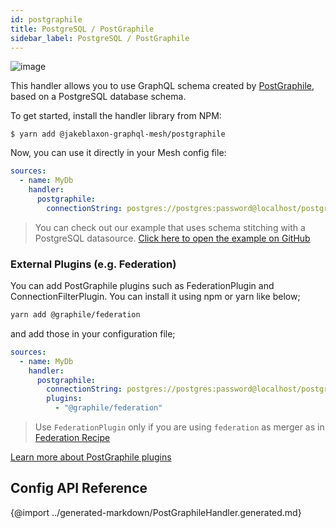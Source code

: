 ```yaml
---
id: postgraphile
title: PostgreSQL / PostGraphile
sidebar_label: PostgreSQL / PostGraphile
---
```

![image](https://user-images.githubusercontent.com/20847995/79219670-5ae06300-7e5b-11ea-81f1-d0c08a884607.png)

This handler allows you to use GraphQL schema created by [PostGraphile](https://www.graphile.org/postgraphile/), based on a PostgreSQL database schema.

To get started, install the handler library from NPM:

```
$ yarn add @jakeblaxon-graphql-mesh/postgraphile
```

Now, you can use it directly in your Mesh config file:

```yml
sources:
  - name: MyDb
    handler:
      postgraphile:
        connectionString: postgres://postgres:password@localhost/postgres
```

> You can check out our example that uses schema stitching with a PostgreSQL datasource.
[Click here to open the example on GitHub](https://github.com/Urigo/graphql-mesh/tree/master/examples/postgres-geodb)

### External Plugins (e.g. Federation)
You can add PostGraphile plugins such as FederationPlugin and ConnectionFilterPlugin. You can install it using npm or yarn like below;
```sh
yarn add @graphile/federation
```

and add those in your configuration file;

```yml
sources:
  - name: MyDb
    handler:
      postgraphile:
        connectionString: postgres://postgres:password@localhost/postgres
        plugins:
          - "@graphile/federation"
```

> Use `FederationPlugin` only if you are using `federation` as merger as in [Federation Recipe](/recipes/federation)

[Learn more about PostGraphile plugins](https://www.graphile.org/postgraphile/extending/)

## Config API Reference

{@import ../generated-markdown/PostGraphileHandler.generated.md}
